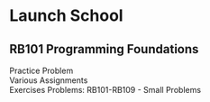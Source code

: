 # Launch School
## RB101 Programming Foundations

Practice Problem  
Various Assignments  
Exercises Problems: RB101-RB109 - Small Problems  

